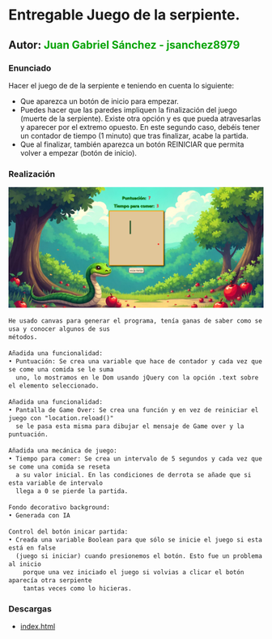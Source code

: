 # Entregable Juego de la serpiente.

## Autor: <span style="color: #00a300;"> Juan Gabriel Sánchez - jsanchez8979 </span>

### Enunciado

Hacer el juego de de la serpiente e teniendo en cuenta lo siguiente:

<ul>
<li>Que aparezca un botón de inicio para empezar.</li>
<li>Puedes hacer que las paredes impliquen la finalización del juego (muerte de la serpiente). Existe otra opción y es que pueda atravesarlas y aparecer por el extremo opuesto. En este segundo caso, debéis tener un contador de tiempo (1 minuto) que tras finalizar, acabe la partida.</li>
<li>Que al finalizar, también aparezca un botón REINICIAR que permita volver a empezar (botón de inicio).</li>
</ul>

### Realización

![Imagen de muestra](src/img/Captura_de_pantalla_2025_02_03_124953.png)

```
He usado canvas para generar el programa, tenía ganas de saber como se usa y conocer algunos de sus
métodos.

Añadida una funcionalidad:
• Puntuación: Se crea una variable que hace de contador y cada vez que se come una comida se le suma
  uno, lo mostramos en le Dom usando jQuery con la opción .text sobre el elemento seleccionado.

Añadida una funcionalidad:
• Pantalla de Game Over: Se crea una función y en vez de reiniciar el juego con "location.reload()"
  se le pasa esta misma para dibujar el mensaje de Game over y la puntuación.

Añadida una mecánica de juego:
• Tiempo para comer: Se crea un intervalo de 5 segundos y cada vez que se come una comida se reseta
  a su valor inicial. En las condiciones de derrota se añade que si esta variable de intervalo
  llega a 0 se pierde la partida.

Fondo decorativo background:
• Generada con IA

Control del botón inicar partida:
• Creada una variable Boolean para que sólo se inicie el juego si esta está en false
  (juego si iniciar) cuando presionemos el botón. Esto fue un problema al inicio
	porque una vez iniciado el juego si volvias a clicar el botón aparecía otra serpiente
	tantas veces como lo hicieras.
```

### Descargas

-   [index.html](src/index.html)
